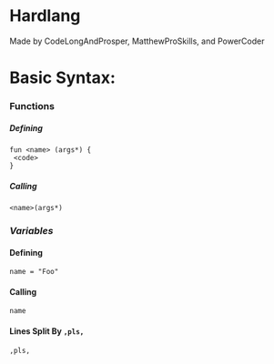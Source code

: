 # Hardlang
Made by CodeLongAndProsper, MatthewProSkills, and PowerCoder

# Basic Syntax:

### **Functions**
##### Defining
```
fun <name> (args*) {
 <code>
} 
```
##### Calling
```
<name>(args*)
```
### *Variables*
#### Defining
```
name = "Foo"
```
#### Calling
```
name
```
#### Lines Split By `,pls,`
```
,pls,
```
